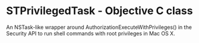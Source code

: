 # STPrivilegedTask - Objective C class

An NSTask-like wrapper around AuthorizationExecuteWithPrivileges() in the Security API to run shell commands with root privileges in Mac OS X.
